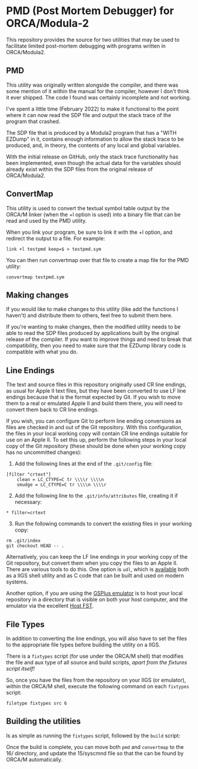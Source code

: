 ﻿# PMD (Post Mortem Debugger) for ORCA/Modula-2

This repository provides the source for two utilities that may be used to facilitate limited post-mortem debugging with programs written in ORCA/Modula2.

## PMD
 
This utility was originally written alongside the compiler, and there was some mention of it within the
manual for the compiler, however I don't think it ever shipped.  The code I found was certainly incomplete
and not working.

I've spent a little time (February 2022) to make it functional to the point where it can now read the SDP file
and output the stack trace of the program that crashed.

The SDP file that is produced by a Modula2 program that has a "WITH EZDump" in it, contains enough information to allow the
stack trace to be produced, and, in theory, the contents of any local and global variables.

With the initial release on GitHub, only the stack trace functionality has been implemented, even though the actual data
for the variables should already exist within the SDP files from the original release of ORCA/Modula2.

## ConvertMap

This utility is used to convert the textual symbol table output by the ORCA/M linker (when the +l option is used) into a binary file that can be read and used by the PMD utility.

When you link your program, be sure to link it with the +l option, and redirect the output to a file.  For example:

```
link +l testpmd keep=$ > testpmd.sym
```

You can then run convertmap over that file to create a map file for the PMD utility:

```
convertmap testpmd.sym
```

## Making changes

If you would like to make changes to this utility (like add the functions I haven't) and distribute them to others, feel free to submit them here.

If you're wanting to make changes, then the modified utility needs to be able to read the SDP files produced by applications built by the original release of the compiler.  If you want to improve things and need to break that compatibility, then you need to make sure that the EZDump library code is compatible with what you do.

## Line Endings
The text and source files in this repository originally used CR line endings, as usual for Apple II text files, but they have been converted to use LF line endings because that is the format expected by Git. If you wish to move them to a real or emulated Apple II and build them there, you will need to convert them back to CR line endings.

If you wish, you can configure Git to perform line ending conversions as files are checked in and out of the Git repository. With this configuration, the files in your local working copy will contain CR line endings suitable for use on an Apple II. To set this up, perform the following steps in your local copy of the Git repository (these should be done when your working copy has no uncommitted changes):

1. Add the following lines at the end of the `.git/config` file:
```
[filter "crtext"]
	clean = LC_CTYPE=C tr \\\\r \\\\n
	smudge = LC_CTYPE=C tr \\\\n \\\\r
```

2. Add the following line to the `.git/info/attributes` file, creating it if necessary:
```
* filter=crtext
```

3. Run the following commands to convert the existing files in your working copy:
```
rm .git/index
git checkout HEAD -- .
```

Alternatively, you can keep the LF line endings in your working copy of the Git repository, but convert them when you copy the files to an Apple II. There are various tools to do this.  One option is `udl`, which is [available][udl] both as a IIGS shell utility and as C code that can be built and used on modern systems.

Another option, if you are using the [GSPlus emulator](https://apple2.gs/plus/) is to host your local repository in a directory that is visible on both your host computer, and the emulator via the excellent [Host FST](https://github.com/ksherlock/host-fst).

[udl]: http://ftp.gno.org/pub/apple2/gs.specific/gno/file.convert/udl.114.shk

## File Types
In addition to converting the line endings, you will also have to set the files to the appropriate file types before building the utility on a IIGS.

There is a `fixtypes` script (for use under the ORCA/M shell) that modifies the file and aux type of all source and build scripts, *apart from the fixtures script itself!*

So, once you have the files from the repository on your IIGS (or emulator), within the ORCA/M shell, execute the following command on each `fixtypes` script:

    filetype fixtypes src 6

## Building the utilities

Is as simple as running the `fixtypes` script, followed by the `build` script:

Once the build is complete, you can move both `pmd` and `convertmap` to the 16/ directory, and update the 15/syscmnd file so that
the can be found by ORCA/M automatically.

